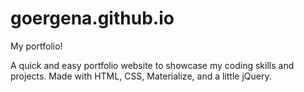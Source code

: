 # goergena.github.io
My portfolio!

A quick and easy portfolio website to showcase my coding skills and projects. Made with HTML, CSS, Materialize, and a little jQuery.
